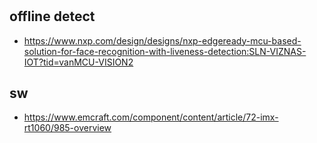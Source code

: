 # 

## offline detect
* https://www.nxp.com/design/designs/nxp-edgeready-mcu-based-solution-for-face-recognition-with-liveness-detection:SLN-VIZNAS-IOT?tid=vanMCU-VISION2

## sw
* https://www.emcraft.com/component/content/article/72-imx-rt1060/985-overview
